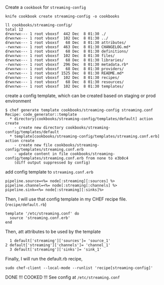 
Create a `cookbook` for `streaming-config`

```
knife cookbook create streaming-config -o cookbooks
```

```
ll cookbooks/streaming-config/
total 12
drwxrwx--- 1 root vboxsf  442 Dec  8 01:30 ./
drwxrwx--- 1 root vboxsf  102 Dec  8 01:30 ../
drwxrwx--- 1 root vboxsf   68 Dec  8 01:30 attributes/
-rwxrwx--- 1 root vboxsf  463 Dec  8 01:30 CHANGELOG.md*
drwxrwx--- 1 root vboxsf   68 Dec  8 01:30 definitions/
drwxrwx--- 1 root vboxsf  102 Dec  8 01:30 files/
drwxrwx--- 1 root vboxsf   68 Dec  8 01:30 libraries/
-rwxrwx--- 1 root vboxsf  296 Dec  8 01:30 metadata.rb*
drwxrwx--- 1 root vboxsf   68 Dec  8 01:30 providers/
-rwxrwx--- 1 root vboxsf 1525 Dec  8 01:30 README.md*
drwxrwx--- 1 root vboxsf  102 Dec  8 01:30 recipes/
drwxrwx--- 1 root vboxsf   68 Dec  8 01:30 resources/
drwxrwx--- 1 root vboxsf  102 Dec  8 01:30 templates/

```
create a config template, which can be created based on staging or prod environment

```
$ chef generate template cookbooks/streaming-config streaming.conf
Recipe: code_generator::template
  * directory[cookbooks/streaming-config/templates/default] action create
    - create new directory cookbooks/streaming-config/templates/default
  * template[cookbooks/streaming-config/templates/streaming.conf.erb] action create
    - create new file cookbooks/streaming-config/templates/streaming.conf.erb
    - update content in file cookbooks/streaming-config/templates/streaming.conf.erb from none to e3b0c4
    (diff output suppressed by config)
```
add config template to `streaming.conf.erb`

```
pipeline.source=<%= node[:streaming][:sources] %>
pipeline.channel=<%= node[:streaming[:channels] %>
pipeline.sink=<%= node[:streaming][:sinks]%>
```

Then, I will use that config template in my CHEF recipe file.(`recipe/default.rb`)

```
template '/etc/streaming.conf' do
  source 'streaming.conf.erb'
end
```

Then, att attributes to be used by the template

```
  1 default['streaming']['sources']= 'source_1'                                                                                                    2 default['streaming']['channels']= 'channel_1'                                                       
  3 default['streaming']['sinks']= 'sink_1'
```


Finally, I will run the default.rb recipe,

```
sudo chef-client --local-mode --runlist 'recipe[streaming-config]'
```

DONE !!! COOKED !!! 
See config at `/etc/streaming.conf`

